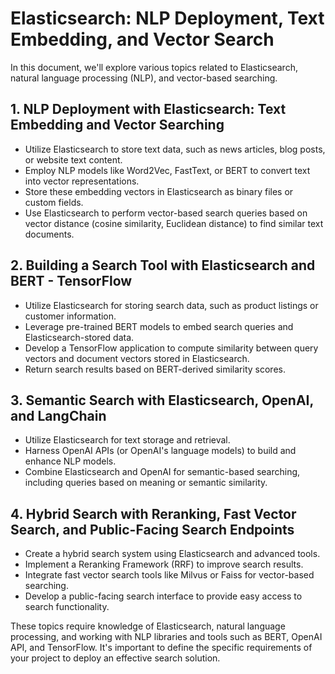 # Elasticsearch: NLP Deployment, Text Embedding, and Vector Search

In this document, we'll explore various topics related to Elasticsearch, natural language processing (NLP), and vector-based searching.

## 1. NLP Deployment with Elasticsearch: Text Embedding and Vector Searching

- Utilize Elasticsearch to store text data, such as news articles, blog posts, or website text content.
- Employ NLP models like Word2Vec, FastText, or BERT to convert text into vector representations.
- Store these embedding vectors in Elasticsearch as binary files or custom fields.
- Use Elasticsearch to perform vector-based search queries based on vector distance (cosine similarity, Euclidean distance) to find similar text documents.

## 2. Building a Search Tool with Elasticsearch and BERT - TensorFlow

- Utilize Elasticsearch for storing search data, such as product listings or customer information.
- Leverage pre-trained BERT models to embed search queries and Elasticsearch-stored data.
- Develop a TensorFlow application to compute similarity between query vectors and document vectors stored in Elasticsearch.
- Return search results based on BERT-derived similarity scores.

## 3. Semantic Search with Elasticsearch, OpenAI, and LangChain

- Utilize Elasticsearch for text storage and retrieval.
- Harness OpenAI APIs (or OpenAI's language models) to build and enhance NLP models.
- Combine Elasticsearch and OpenAI for semantic-based searching, including queries based on meaning or semantic similarity.

## 4. Hybrid Search with Reranking, Fast Vector Search, and Public-Facing Search Endpoints

- Create a hybrid search system using Elasticsearch and advanced tools.
- Implement a Reranking Framework (RRF) to improve search results.
- Integrate fast vector search tools like Milvus or Faiss for vector-based searching.
- Develop a public-facing search interface to provide easy access to search functionality.

These topics require knowledge of Elasticsearch, natural language processing, and working with NLP libraries and tools such as BERT, OpenAI API, and TensorFlow. It's important to define the specific requirements of your project to deploy an effective search solution.
